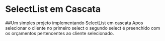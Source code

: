 # SelectList em Cascata
##Um simples projeto implementando SelectList em cascata
Apos selecionar o cliente no primeiro select o segundo select é preenchido com os orçamentos pertencentes ao cliente selecionado.